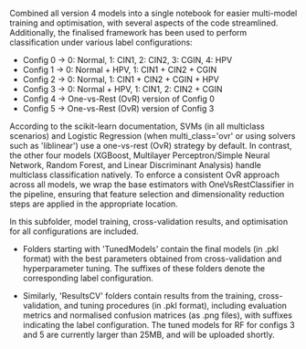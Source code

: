 Combined all version 4 models into a single notebook for easier multi-model training and optimisation, with several aspects of the code streamlined. Additionally, the finalised framework has been used to perform classification under various label configurations:

- Config 0 → 0: Normal, 1: CIN1, 2: CIN2, 3: CGIN, 4: HPV
- Config 1 → 0: Normal + HPV, 1: CIN1 + CIN2 + CGIN
- Config 2 → 0: Normal, 1: CIN1 + CIN2 + CGIN + HPV
- Config 3 → 0: Normal + HPV, 1: CIN1, 2: CIN2 + CGIN
- Config 4 → One-vs-Rest (OvR) version of Config 0
- Config 5 → One-vs-Rest (OvR) version of Config 3

According to the scikit-learn documentation, SVMs (in all multiclass scenarios) and Logistic Regression (when multi_class='ovr' or using solvers such as 'liblinear') use a one-vs-rest (OvR) strategy by default. In contrast, the other four models (XGBoost, Multilayer Perceptron/Simple Neural Network, Random Forest, and Linear Discriminant Analysis) handle multiclass classification natively. To enforce a consistent OvR approach across all models, we wrap the base estimators with OneVsRestClassifier in the pipeline, ensuring that feature selection and dimensionality reduction steps are applied in the appropriate location.

In this subfolder, model training, cross-validation results, and optimisation for all configurations are included.

- Folders starting with 'TunedModels' contain the final models (in .pkl format) with the best parameters obtained from cross-validation and hyperparameter tuning. The suffixes of these folders denote the corresponding label configuration.

- Similarly, 'ResultsCV' folders contain results from the training, cross-validation, and tuning procedures (in .pkl format), including evaluation metrics and normalised confusion matrices (as .png files), with suffixes indicating the label configuration. The tuned models for RF for configs 3 and 5 are currently larger than 25MB, and will be uploaded shortly.
